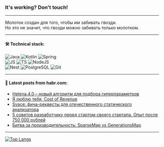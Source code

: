### It's working? Don't touch!

---
Молоток создан для того, чтобы им забивать гвозди. <br>
Но это не значит, что гвозди можно забивать только молотком.

---

#### 🛠️ Technical stack:

![Java](https://img.shields.io/badge/Java-informational?logo=Oracle&style=flat&logoColor=white&color=FF4500)
![Kotlin](https://img.shields.io/badge/Kotlin-informational?logo=Kotlin&style=flat&logoColor=white&color=774D97)
![Spring](https://img.shields.io/badge/SpringBoot-informational?logo=SpringBoot&style=flat&logoColor=white&color=6DB33F) <br>
![JS](https://img.shields.io/badge/JS-informational?logo=javaScript&style=flat&logoColor=black&color=F7Df1E)
![TS](https://img.shields.io/badge/TypeScript-informational?logo=typeScript&style=flat&logoColor=black&color=0667A8)
![NodeJS](https://img.shields.io/badge/NodeJS-informational?logo=node.js&style=flat&logoColor=white&color=70A760) <br>
![Nest](https://img.shields.io/badge/NestJS-informational?logo=NestJS&style=flat&logoColor=white&color=E0234E)
![PostgreSQL](https://img.shields.io/badge/PostgreSQL-informational?logo=PostgreSQL&style=flat&logoColor=white&color=DAA520)
![Git](https://img.shields.io/badge/Git-informational?logo=git&style=flat&logoColor=white&color=778899)

___

#### 💬 Latest posts from habr.com:

<!-- BLOG-POST-LIST:START -->
- [Helena.4.0 – новый алгоритм для подбора гиперпараметров](https://habr.com/ru/companies/rosbank/articles/763026/?utm_source=habrahabr&utm_medium=rss&utm_campaign=763026)
- [Я люблю тебя, Cost of Revenue](https://habr.com/ru/articles/763014/?utm_source=habrahabr&utm_medium=rss&utm_campaign=763014)
- [Svace: фича-реквесты для отечественного статического анализатора](https://habr.com/ru/articles/763008/?utm_source=habrahabr&utm_medium=rss&utm_campaign=763008)
- [5 советов разработчику перед стартом своего стартапа. Опыт после 750 000 рублей](https://habr.com/ru/articles/763002/?utm_source=habrahabr&utm_medium=rss&utm_campaign=763002)
- [Битва за производительность: SparseMap vs GenerationsMap](https://habr.com/ru/articles/762984/?utm_source=habrahabr&utm_medium=rss&utm_campaign=762984)
<!-- BLOG-POST-LIST:END -->

---
[![Top Langs](https://github-readme-stats-git-master-advtsetting-gmailcom.vercel.app/api/top-langs/?username=zloylis&langs_count=10&hide_title=false&title_color=e6edf3&size_weight=0.5&count_weight=0.5&layout=compact&hide_border=true&theme=dracula)](https://github.com/zloylis)

<!-- ![GitHub stats](https://github-readme-stats-git-master-advtsetting-gmailcom.vercel.app/api?username=zloylis&show_icons=true&hide_border=true&theme=dracula&hide_title=true&include_all_commits=true&count_private=true&hide=contribs&hide_rank=true) -->
